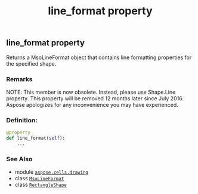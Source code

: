 ﻿---
title: line_format property
second_title: Aspose.Cells for Python via .NET API References
description: 
type: docs
weight: 730
url: /aspose.cells.drawing/rectangleshape/line_format/
is_root: false
---

## line_format property


Returns a MsoLineFormat object that contains line formatting properties for the specified shape.

### Remarks 


NOTE: This member is now obsolete. Instead, 
please use Shape.Line property. 
This property will be removed 12 months later since July 2016. 
Aspose apologizes for any inconvenience you may have experienced.
### Definition:
```python
@property
def line_format(self):
    ...
```

### See Also
* module [`aspose.cells.drawing`](../../)
* class [`MsoLineFormat`](/cells/python-net/aspose.cells.drawing/msolineformat)
* class [`RectangleShape`](/cells/python-net/aspose.cells.drawing/rectangleshape)
